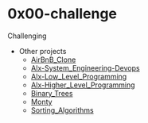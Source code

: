 # 0x00-challenge
Challenging


* Other projects
     * [AirBnB_Clone](https://github.com/TheeKingZa/airbnb_clone/tree/master/README.md)
     * [Alx-System_Engineering-Devops](https://github.com/TheeKingZA/alx-system_engineering-devops/tree/master/README.md)
     * [Alx-Low_Level_Programming](https://github.com/TheeKingZa/alx-low_level_programming/tree/master/README.md)
     * [Alx-Higher_Level_Programming](https://github.com/TheeKingZa/alx-higher_level_programming/tree/master/README.md)
     * [Binary_Trees](https://github.com/TheeKingZa/binary_trees/tree/master/README.md)
     * [Monty](https://github.com/TheeKingZa/monty/tree/master/README.md)
     * [Sorting_Algorithms](https://github.com/TheeKingZa/sorting_algorithms/tree/master/README.md)
